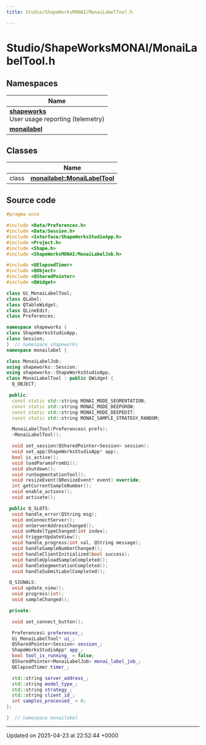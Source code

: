 ```yaml
---
title: Studio/ShapeWorksMONAI/MonaiLabelTool.h

---
```


# Studio/ShapeWorksMONAI/MonaiLabelTool.h



## Namespaces

| Name           |
| -------------- |
| **[shapeworks](../Namespaces/namespaceshapeworks.md)** <br>User usage reporting (telemetry)  |
| **[monailabel](../Namespaces/namespacemonailabel.md)**  |

## Classes

|                | Name           |
| -------------- | -------------- |
| class | **[monailabel::MonaiLabelTool](../Classes/classmonailabel_1_1MonaiLabelTool.md)**  |




## Source code

```cpp
#pragma once

#include <Data/Preferences.h>
#include <Data/Session.h>
#include <Interface/ShapeWorksStudioApp.h>
#include <Project.h>
#include <Shape.h>
#include <ShapeWorksMONAI/MonaiLabelJob.h>

#include <QElapsedTimer>
#include <QObject>
#include <QSharedPointer>
#include <QWidget>

class Ui_MonaiLabelTool;
class QLabel;
class QTableWidget;
class QLineEdit;
class Preferences;

namespace shapeworks {
class ShapeWorksStudioApp;
class Session;
}  // namespace shapeworks
namespace monailabel {

class MonaiLabelJob;
using shapeworks::Session;
using shapeworks::ShapeWorksStudioApp;
class MonaiLabelTool : public QWidget {
  Q_OBJECT;

 public:
  const static std::string MONAI_MODE_SEGMENTATION;
  const static std::string MONAI_MODE_DEEPGROW;
  const static std::string MONAI_MODE_DEEPEDIT;
  const static std::string MONAI_SAMPLE_STRATEGY_RANDOM;

  MonaiLabelTool(Preferences& prefs);
  ~MonaiLabelTool();

  void set_session(QSharedPointer<Session> session);
  void set_app(ShapeWorksStudioApp* app);
  bool is_active();
  void loadParamsFromUi();
  void shutdown();
  void runSegmentationTool();
  void resizeEvent(QResizeEvent* event) override;
  int getCurrentSampleNumber();
  void enable_actions();
  void activate();

 public Q_SLOTS:
  void handle_error(QString msg);
  void onConnectServer();
  void onServerAddressChanged();
  void onModelTypeChanged(int index);
  void triggerUpdateView();
  void handle_progress(int val, QString message);
  void handleSampleNumberChanged();
  void handleClientInitialized(bool success);
  void handleUploadSampleCompleted();
  void handleSegmentationCompleted();
  void handleSubmitLabelCompleted();

 Q_SIGNALS:
  void update_view();
  void progress(int);
  void sampleChanged();

 private:

  void set_connect_button();

  Preferences& preferences_;
  Ui_MonaiLabelTool* ui_;
  QSharedPointer<Session> session_;
  ShapeWorksStudioApp* app_;
  bool tool_is_running_ = false;
  QSharedPointer<MonaiLabelJob> monai_label_job_;
  QElapsedTimer timer_;

  std::string server_address_;
  std::string model_type_;
  std::string strategy_;
  std::string client_id_;
  int samples_processed_ = 0;
};

}  // namespace monailabel
```


-------------------------------

Updated on 2025-04-23 at 22:52:44 +0000
